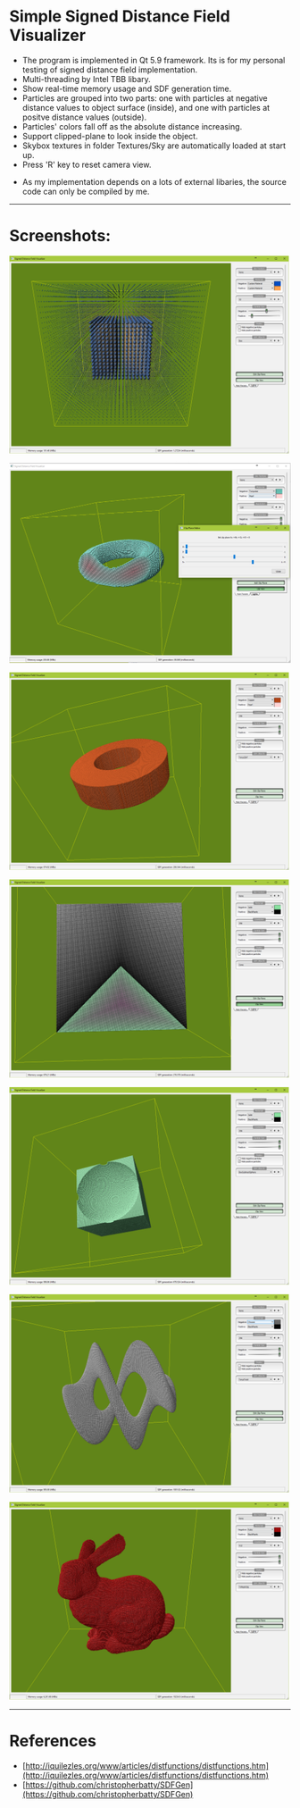 # Simple Signed Distance Field Visualizer

* The program is implemented in Qt 5.9 framework. Its is for my personal testing of signed distance field implementation.
* Multi-threading by Intel TBB libary.
* Show real-time memory usage and SDF generation time.
* Particles are grouped into two parts: one with particles at negative distance values to object surface (inside), and one with particles at positve distance values (outside).
* Particles' colors fall off as the absolute distance increasing.
* Support clipped-plane to look inside the object.
* Skybox textures in folder Textures/Sky are automatically loaded at start up.
* Press 'R' key to reset camera view.
<!---  A Prebuild has been provided to run immediately. --->
* As my implementation depends on a lots of external libaries, the source code can only be compiled by me.

---

# Screenshots:

![1](Captured/1.png)

![2](Captured/2.png)

![3](Captured/3.png)

![3](Captured/4.png)

![3](Captured/5.png)

![3](Captured/6.png)

![3](Captured/7.png)

---

# References

* [http://iquilezles.org/www/articles/distfunctions/distfunctions.htm](http://iquilezles.org/www/articles/distfunctions/distfunctions.htm)
* [https://github.com/christopherbatty/SDFGen](https://github.com/christopherbatty/SDFGen)
